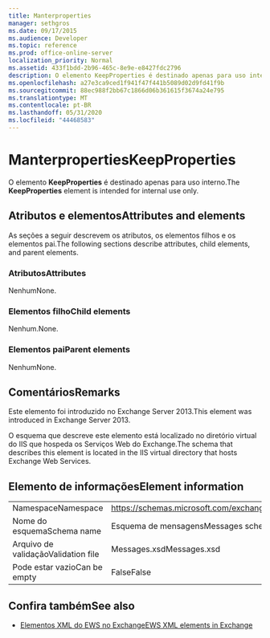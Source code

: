```yaml
---
title: Manterproperties
manager: sethgros
ms.date: 09/17/2015
ms.audience: Developer
ms.topic: reference
ms.prod: office-online-server
localization_priority: Normal
ms.assetid: 433f1bdd-2b96-465c-8e9e-e8427fdc2796
description: O elemento KeepProperties é destinado apenas para uso interno.
ms.openlocfilehash: a27e3ca9ced1f941f47f441b5089d02d9fd41f9b
ms.sourcegitcommit: 88ec988f2bb67c1866d06b361615f3674a24e795
ms.translationtype: MT
ms.contentlocale: pt-BR
ms.lasthandoff: 05/31/2020
ms.locfileid: "44468583"
---
```

# <a name="keepproperties"></a><span data-ttu-id="3fcb3-103">Manterproperties</span><span class="sxs-lookup"><span data-stu-id="3fcb3-103">KeepProperties</span></span>

<span data-ttu-id="3fcb3-104">O elemento **KeepProperties** é destinado apenas para uso interno.</span><span class="sxs-lookup"><span data-stu-id="3fcb3-104">The **KeepProperties** element is intended for internal use only.</span></span> 

## <a name="attributes-and-elements"></a><span data-ttu-id="3fcb3-105">Atributos e elementos</span><span class="sxs-lookup"><span data-stu-id="3fcb3-105">Attributes and elements</span></span>

<span data-ttu-id="3fcb3-106">As seções a seguir descrevem os atributos, os elementos filhos e os elementos pai.</span><span class="sxs-lookup"><span data-stu-id="3fcb3-106">The following sections describe attributes, child elements, and parent elements.</span></span>
  
### <a name="attributes"></a><span data-ttu-id="3fcb3-107">Atributos</span><span class="sxs-lookup"><span data-stu-id="3fcb3-107">Attributes</span></span>

<span data-ttu-id="3fcb3-108">Nenhum</span><span class="sxs-lookup"><span data-stu-id="3fcb3-108">None.</span></span>
  
### <a name="child-elements"></a><span data-ttu-id="3fcb3-109">Elementos filho</span><span class="sxs-lookup"><span data-stu-id="3fcb3-109">Child elements</span></span>

<span data-ttu-id="3fcb3-110">Nenhum.</span><span class="sxs-lookup"><span data-stu-id="3fcb3-110">None.</span></span>
  
### <a name="parent-elements"></a><span data-ttu-id="3fcb3-111">Elementos pai</span><span class="sxs-lookup"><span data-stu-id="3fcb3-111">Parent elements</span></span>

<span data-ttu-id="3fcb3-112">Nenhum</span><span class="sxs-lookup"><span data-stu-id="3fcb3-112">None.</span></span>
  
## <a name="remarks"></a><span data-ttu-id="3fcb3-113">Comentários</span><span class="sxs-lookup"><span data-stu-id="3fcb3-113">Remarks</span></span>

<span data-ttu-id="3fcb3-114">Este elemento foi introduzido no Exchange Server 2013.</span><span class="sxs-lookup"><span data-stu-id="3fcb3-114">This element was introduced in Exchange Server 2013.</span></span>
  
<span data-ttu-id="3fcb3-115">O esquema que descreve este elemento está localizado no diretório virtual do IIS que hospeda os Serviços Web do Exchange.</span><span class="sxs-lookup"><span data-stu-id="3fcb3-115">The schema that describes this element is located in the IIS virtual directory that hosts Exchange Web Services.</span></span>
  
## <a name="element-information"></a><span data-ttu-id="3fcb3-116">Elemento de informações</span><span class="sxs-lookup"><span data-stu-id="3fcb3-116">Element information</span></span>

|||
|:-----|:-----|
|<span data-ttu-id="3fcb3-117">Namespace</span><span class="sxs-lookup"><span data-stu-id="3fcb3-117">Namespace</span></span>  <br/> |https://schemas.microsoft.com/exchange/services/2006/messages  <br/> |
|<span data-ttu-id="3fcb3-118">Nome do esquema</span><span class="sxs-lookup"><span data-stu-id="3fcb3-118">Schema name</span></span>  <br/> |<span data-ttu-id="3fcb3-119">Esquema de mensagens</span><span class="sxs-lookup"><span data-stu-id="3fcb3-119">Messages schema</span></span>  <br/> |
|<span data-ttu-id="3fcb3-120">Arquivo de validação</span><span class="sxs-lookup"><span data-stu-id="3fcb3-120">Validation file</span></span>  <br/> |<span data-ttu-id="3fcb3-121">Messages.xsd</span><span class="sxs-lookup"><span data-stu-id="3fcb3-121">Messages.xsd</span></span>  <br/> |
|<span data-ttu-id="3fcb3-122">Pode estar vazio</span><span class="sxs-lookup"><span data-stu-id="3fcb3-122">Can be empty</span></span>  <br/> |<span data-ttu-id="3fcb3-123">False</span><span class="sxs-lookup"><span data-stu-id="3fcb3-123">False</span></span>  <br/> |
   
## <a name="see-also"></a><span data-ttu-id="3fcb3-124">Confira também</span><span class="sxs-lookup"><span data-stu-id="3fcb3-124">See also</span></span>



- [<span data-ttu-id="3fcb3-125">Elementos XML do EWS no Exchange</span><span class="sxs-lookup"><span data-stu-id="3fcb3-125">EWS XML elements in Exchange</span></span>](ews-xml-elements-in-exchange.md)

